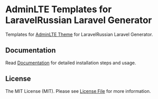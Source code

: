 # AdminLTE Templates for LaravelRussian Laravel Generator

Templates for [AdminLTE Theme](https://adminlte.io/) for LaravelRussian Laravel Generator.

## Documentation

Read [Documentation](https://infyom.com/open-source/laravelgenerator/docs/9.0/adminlte-templates) for detailed installation steps and usage.

## License

The MIT License (MIT). Please see [License File](LICENSE.md) for more information.
